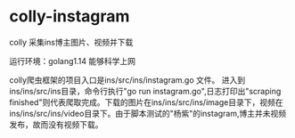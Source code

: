 # colly-instagram
colly 采集ins博主图片、视频并下载

运行环境：golang1.14 能够科学上网

colly爬虫框架的项目入口是ins/src/ins/instagram.go 文件。 进入到ins/ins/src/ins目录，命令行执行"go run instagram.go",日志打印出"scraping finished"则代表爬取完成。下载的图片在ins/ins/src/ins/image目录下，视频在ins/ins/src/ins/video目录下。由于脚本测试的"杨紫"的instagram,博主并未视频发布，故而没有视频下载。
